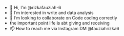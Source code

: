 - 👋 Hi, I’m @rizkafauziah-6
- 👀 I’m interested in write and data analysis
- 💞️ I’m looking to collaborate on Code coding correctly
-  the important point life is abt giving and receiving
- 📫 How to reach me via Instagram DM @fauziahrizka6

<!---
rizkafauziah-6/rizkafauziah-6 is a ✨ special ✨ repository because its `README.md` (this file) appears on your GitHub profile.
You can click the Preview link to take a look at your changes.
--->
